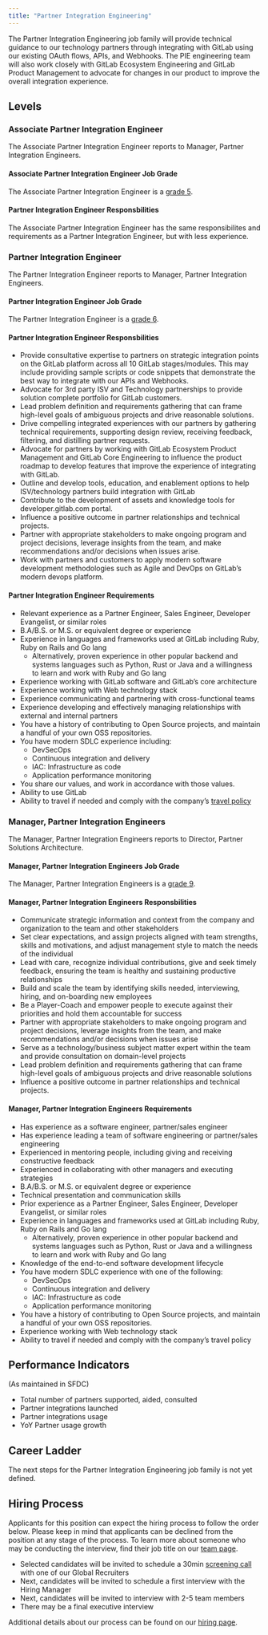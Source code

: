 ```yaml
---
title: "Partner Integration Engineering"
---
```


The Partner Integration Engineering job family will provide technical guidance to our technology partners through integrating with GitLab using our existing OAuth flows, APIs, and Webhooks. The PIE engineering team will also work closely with GitLab Ecosystem Engineering and GitLab Product Management to advocate for changes in our product to improve the overall integration experience.

## Levels

### Associate Partner Integration Engineer

The Associate Partner Integration Engineer reports to Manager, Partner Integration Engineers.

#### Associate Partner Integration Engineer Job Grade

The Associate Partner Integration Engineer is a [grade 5](/handbook/total-rewards/compensation/compensation-calculator/#gitlab-job-grades).

#### Partner Integration Engineer Responsbilities

The Associate Partner Integration Engineer has the same responsibilites and requirements as a Partner Integration Engineer, but with less experience.

### Partner Integration Engineer

The Partner Integration Engineer reports to Manager, Partner Integration Engineers.

#### Partner Integration Engineer Job Grade

The Partner Integration Engineer is a [grade 6](/handbook/total-rewards/compensation/compensation-calculator/#gitlab-job-grades).

#### Partner Integration Engineer Responsbilities

- Provide consultative expertise to partners on strategic integration points on the GitLab platform across all 10 GitLab stages/modules. This may include providing sample scripts or code snippets that demonstrate the best way to integrate with our APIs and Webhooks.
- Advocate for 3rd party ISV and Technology partnerships to provide solution complete portfolio for GitLab customers.
- Lead problem definition and requirements gathering that can frame high-level goals of ambiguous projects and drive reasonable solutions.
- Drive compelling integrated experiences with our partners by gathering technical requirements, supporting design review, receiving feedback, filtering, and distilling partner requests.
- Advocate for partners by working with GitLab Ecosystem Product Management and GitLab Core Engineering to influence the product roadmap to develop features that improve the experience of integrating with GitLab.
- Outline and develop tools, education, and enablement options to help ISV/technology partners build integration with GitLab
- Contribute to the development of assets and knowledge tools for developer.gitlab.com portal.
- Influence a positive outcome in partner relationships and technical projects.
- Partner with appropriate stakeholders to make ongoing program and project decisions, leverage insights from the team, and make recommendations and/or decisions when issues arise.
- Work with partners and customers to apply modern software development methodologies such as Agile and DevOps on GitLab’s modern devops platform.

#### Partner Integration Engineer Requirements

- Relevant experience as a Partner Engineer, Sales Engineer, Developer Evangelist, or similar roles
- B.A/B.S. or M.S. or equivalent degree or experience
- Experience in languages and frameworks used at GitLab including Ruby, Ruby on Rails and Go lang
  - Alternatively, proven experience in other popular backend and systems languages such as Python, Rust or Java and a willingness to learn and work with Ruby and Go lang
- Experience working with GitLab software and GitLab’s core architecture
- Experience working with Web technology stack
- Experience communicating and partnering with cross-functional teams
- Experience developing and effectively managing relationships with external and internal partners
- You have a history of contributing to Open Source projects, and maintain a handful of your own OSS repositories.
- You have modern SDLC experience including:
  - DevSecOps
  - Continuous integration and delivery
  - IAC: Infrastructure as code
  - Application performance monitoring
- You share our values, and work in accordance with those values.
- Ability to use GitLab
- Ability to travel if needed and comply with the company’s [travel policy](/handbook/travel/)

### Manager, Partner Integration Engineers

The Manager, Partner Integration Engineers reports to Director, Partner Solutions Architecture.

#### Manager, Partner Integration Engineers Job Grade

The Manager, Partner Integration Engineers is a [grade 9](/handbook/total-rewards/compensation/compensation-calculator/#gitlab-job-grades).

#### Manager, Partner Integration Engineers Responsbilities

- Communicate strategic information and context from the company and organization to the team and other stakeholders
- Set clear expectations, and assign projects aligned with team strengths, skills and motivations, and adjust management style to match the needs of the individual
- Lead with care, recognize individual contributions, give and seek timely feedback, ensuring the team is healthy and sustaining productive relationships
- Build and scale the team by identifying skills needed, interviewing, hiring, and on-boarding new employees
- Be a Player-Coach and empower people to execute against their priorities and hold them accountable for success
- Partner with appropriate stakeholders to make ongoing program and project decisions, leverage insights from the team, and make recommendations and/or decisions when issues arise
- Serve as a technology/business subject matter expert within the team and provide consultation on domain-level projects
- Lead problem definition and requirements gathering that can frame high-level goals of ambiguous projects and drive reasonable solutions
- Influence a positive outcome in partner relationships and technical projects.

#### Manager, Partner Integration Engineers Requirements

- Has experience as a software engineer, partner/sales engineer
- Has experience leading a team of software engineering or partner/sales engineering
- Experienced in mentoring people, including giving and receiving constructive feedback
- Experienced in collaborating with other managers and executing strategies
- B.A/B.S. or M.S. or equivalent degree or experience
- Technical presentation and communication skills
- Prior experience as a Partner Engineer, Sales Engineer, Developer Evangelist, or similar roles
- Experience in languages and frameworks used at GitLab including Ruby, Ruby on Rails and Go lang
  - Alternatively, proven experience in other popular backend and systems languages such as Python, Rust or Java and a willingness to learn and work with Ruby and Go lang
- Knowledge of the end-to-end software development lifecycle
- You have modern SDLC experience with one of the following:
  - DevSecOps
  - Continuous integration and delivery
  - IAC: Infrastructure as code
  - Application performance monitoring
- You have a history of contributing to Open Source projects, and maintain a handful of your own OSS repositories.
- Experience working with Web technology stack
- Ability to travel if needed and comply with the company’s travel policy

## Performance Indicators

(As maintained in SFDC)

- Total number of partners supported, aided, consulted
- Partner integrations launched
- Partner integrations usage
- YoY Partner usage growth

## Career Ladder

The next steps for the Partner Integration Engineering job family is not yet defined.

## Hiring Process

Applicants for this position can expect the hiring process to follow the order below. Please keep in mind that applicants can be declined from the position at any stage of the process. To learn more about someone who may be conducting the interview, find their job title on our [team page](/handbook/company/team/).

- Selected candidates will be invited to schedule a 30min [screening call](/handbook/hiring/interviewing/#screening-call) with one of our Global Recruiters
- Next, candidates will be invited to schedule a first interview with the Hiring Manager
- Next, candidates will be invited to interview with 2-5 team members
- There may be a final executive interview

Additional details about our process can be found on our [hiring page](/handbook/hiring/).
